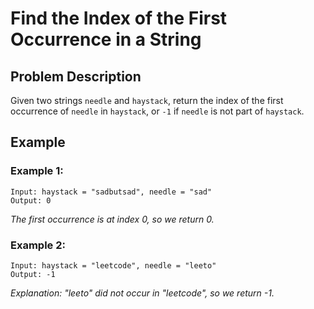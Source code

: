 # Find the Index of the First Occurrence in a String

## Problem Description

Given two strings `needle` and `haystack`, return the index of the first occurrence of `needle` in `haystack`, or `-1` if `needle` is not part of `haystack`.


## Example

### Example 1:

```
Input: haystack = "sadbutsad", needle = "sad"
Output: 0
```
*The first occurrence is at index 0, so we return 0.*


### Example 2:

```
Input: haystack = "leetcode", needle = "leeto"
Output: -1
```
*Explanation: "leeto" did not occur in "leetcode", so we return -1.*
